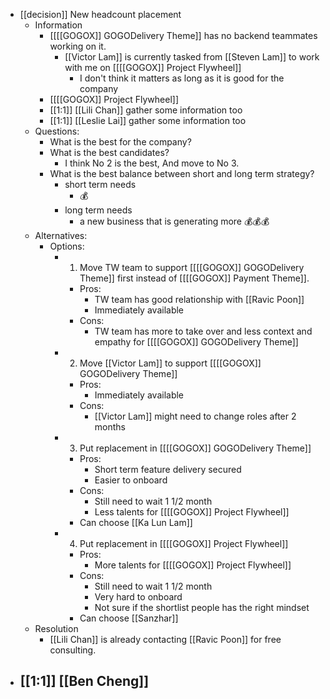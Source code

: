 - [[decision]] New headcount placement
    - Information
        - [[[[GOGOX]] GOGODelivery Theme]] has no backend teammates working on it.
            - [[Victor Lam]] is currently tasked from [[Steven Lam]] to work with me on [[[[GOGOX]] Project Flywheel]]
                - I don't think it matters as long as it is good for the company
        - [[[[GOGOX]] Project Flywheel]]
        - [[1:1]] [[Lili Chan]] gather some information too
        - [[1:1]] [[Leslie Lai]] gather some information too
    - Questions:
        - What is the best for the company?
        - What is the best candidates?
            - I think No 2 is the best, And move to No 3.
        - What is the best balance between short and long term strategy?
            - short term needs
                - 💰
            - long term needs
                - a new business that is generating more 💰💰💰
    - Alternatives:
        - Options:
            - 1. Move TW team to support [[[[GOGOX]] GOGODelivery Theme]] first instead of [[[[GOGOX]] Payment Theme]].
                - Pros: 
                    - TW team has good relationship with [[Ravic Poon]]
                    - Immediately available
                - Cons: 
                    - TW team has more to take over and less context and empathy for [[[[GOGOX]] GOGODelivery Theme]]
            - 2. Move [[Victor Lam]] to support [[[[GOGOX]] GOGODelivery Theme]]
                - Pros:
                    - Immediately available
                - Cons: 
                    - [[Victor Lam]] might need to change roles after 2 months
            - 3. Put replacement in [[[[GOGOX]] GOGODelivery Theme]]
                - Pros:
                    - Short term feature delivery secured
                    - Easier to onboard
                - Cons:
                    - Still need to wait 1 1/2 month
                    - Less talents for [[[[GOGOX]] Project Flywheel]]
                - Can choose [[Ka Lun Lam]]
            - 4. Put replacement in [[[[GOGOX]] Project Flywheel]]
                - Pros:
                    - More talents for [[[[GOGOX]] Project Flywheel]]
                - Cons:
                    - Still need to wait 1 1/2 month
                    - Very hard to onboard
                    - Not sure if the shortlist people has the right mindset
                - Can choose [[Sanzhar]]
    - Resolution
        - [[Lili Chan]] is already contacting [[Ravic Poon]] for free consulting.
- [[1:1]] [[Ben Cheng]]
    - 
